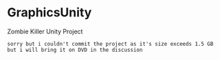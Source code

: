 # GraphicsUnity
Zombie Killer Unity Project

  ```
 sorry but i couldn't commit the project as it's size exceeds 1.5 GB 
 but i will bring it on DVD in the discussion
  ```
